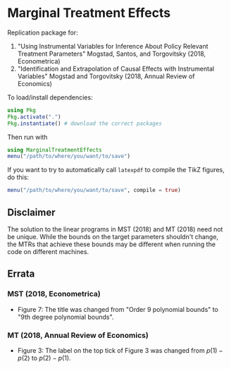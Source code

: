 # Marginal Treatment Effects

Replication package for:

1. "Using Instrumental Variables for Inference About Policy Relevant Treatment Parameters"
    Mogstad, Santos, and Torgovitsky (2018, Econometrica)
2. "Identification and Extrapolation of Causal Effects with Instrumental Variables"
    Mogstad and Torgovitsky (2018, Annual Review of Economics)

To load/install dependencies:

```julia
using Pkg
Pkg.activate(".")
Pkg.instantiate() # download the correct packages
```

Then run with

```julia
using MarginalTreatmentEffects
menu("/path/to/where/you/want/to/save")
```

If you want to try to automatically call `latexpdf` to compile the TikZ figures, do this:
```julia
menu("/path/to/where/you/want/to/save", compile = true)
```

## Disclaimer

The solution to the linear programs in MST (2018) and MT (2018) need not be
unique. While the bounds on the target parameters shouldn't change, the MTRs
that achieve these bounds may be different when running the code on different
machines.

## Errata

### MST (2018, Econometrica)

- Figure 7: The title was changed from "Order 9 polynomial bounds" to "9th degree polynomial bounds".

### MT (2018, Annual Review of Economics)

- Figure 3: The label on the top tick of Figure 3 was changed from $p(1) - p(2)$ to $p(2) - p(1)$.
